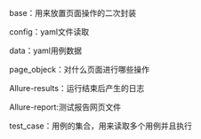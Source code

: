 base：用来放置页面操作的二次封装


config：yaml文件读取


data：yaml用例数据


page_objeck：对什么页面进行哪些操作


Allure-results：运行结束后产生的日志

Allure-report:测试报告网页文件

test_case：用例的集合，用来读取多个用例并且执行